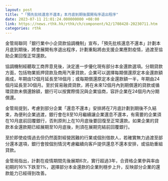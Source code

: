 ```yaml
---
layout: post
title: "「預先批核還息不還本」本月底到期後展開有序退出程序"
date: 2023-07-11 21:01:24.000000000 +08:00
link: https://news.rthk.hk/rthk/ch/component/k2/1708428-20230711.htm
categories: rthk
---
```


金管局聯同「銀行業中小企貸款協調機制」宣布，「預先批核還息不還本」計劃本月底到期後，將會展開有序退出程序，計劃重點將由支援企業應對疫情，過渡至協助企業回復正常還款。

協調機制經聽取工商界意見後，決定進一步優化現有部分本金還款選項。分期貸款方面，包括物業抵押貸款及商用汽車貸款，企業可以選擇每期償還原定本金還款額兩成，年期由12個月延長至18個月；或每期償還原定本金還款額一半，年期由24個月延長至30個月。至於貿易融資貸款，將在未來12個月內到期償還的貸款或循環貸款未償還餘額，銀行可以按實際情況與企業協商，容許企業在24個月內分期償還。

金管局提到，考慮到部分企業「還息不還本」安排將在7月底計劃到期後不久結束，為便利企業過渡，銀行會在8至10月繼續讓企業還息不還本，有需要的企業須在10月底前回覆銀行，否則原則上在10月底後要回復至正常還款。如果企業的貸款本金還款期已經展期至10月底後，則須在展期完結前回覆銀行。

至於即使疫情過去但仍然面對經營困難的行業或個別借款人，若確實無力過渡至部分還本選項，銀行會按個別情況考慮繼續向客戶提供還息不還本安排，或協助重組貸款。

金管局指出，計劃在疫情期間先後展期6次，實行超過3年，合資格企業參與率由初期的16%下跌至1%，選擇部分本金還款的企業則穩步上升，反映部分企業的還款能力已經得到改善。
